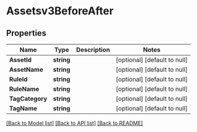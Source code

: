 # Assetsv3BeforeAfter

## Properties
Name | Type | Description | Notes
------------ | ------------- | ------------- | -------------
**AssetId** | **string** |  | [optional] [default to null]
**AssetName** | **string** |  | [optional] [default to null]
**RuleId** | **string** |  | [optional] [default to null]
**RuleName** | **string** |  | [optional] [default to null]
**TagCategory** | **string** |  | [optional] [default to null]
**TagName** | **string** |  | [optional] [default to null]

[[Back to Model list]](../README.md#documentation-for-models) [[Back to API list]](../README.md#documentation-for-api-endpoints) [[Back to README]](../README.md)

